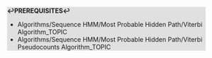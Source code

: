 <div style="margin:2em; background-color: #e0e0e0;">

<strong>↩PREREQUISITES↩</strong>

 * Algorithms/Sequence HMM/Most Probable Hidden Path/Viterbi Algorithm_TOPIC
 * Algorithms/Sequence HMM/Most Probable Hidden Path/Viterbi Pseudocounts Algorithm_TOPIC

</div>

